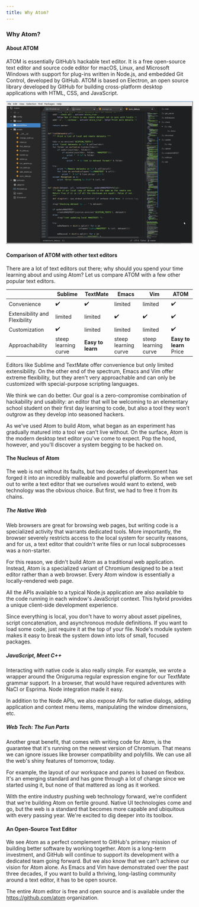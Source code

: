 ```yaml
---
title: Why Atom?
---
```

### Why Atom?

####  About ATOM  
   
ATOM is essentially GitHub’s hackable text editor. It is a free open-source text editor and source code editor for macOS, Linux, and Microsoft Windows with support for plug-ins written in Node.js, and embedded Git Control, developed by GitHub. ATOM is based on Electron, an open source library developed by GitHub for building cross-platform desktop applications with HTML, CSS, and JavaScript.


 ![Image of ATOM editor](https://github.com/vidyutgharpure/flight-manual.atom.io/blob/master/Atom-editor.png)  


#### Comparison of ATOM with other text editors 

There are a lot of text editors out there; why should you spend your time learning about and using Atom?
Let us compare ATOM with a few other popular text editors. 

&nbsp;   | Sublime       | TextMate      | Emacs         | Vim           | ATOM     
------------ | ------------- | ------------- | ------------- | ------------- | -------------   
Convenience | :heavy_check_mark: | :heavy_check_mark: |limited | limited | :heavy_check_mark:   
Extensibility and Flexibility |  limited | limited |  :heavy_check_mark: |  :heavy_check_mark:  |  :heavy_check_mark:   
Customization | :heavy_check_mark: | limited | limited | limited | :heavy_check_mark:   
Approachability | steep learning curve | **Easy to learn** | steep learning curve | steep learning curve | **Easy to learn**   Price | $80 | $53| **Free** | **Free** | **Free**  


Editors like Sublime and TextMate offer convenience but only limited extensibility. On the other end of the spectrum, Emacs and Vim offer extreme flexibility, but they aren't very approachable and can only be customized with special-purpose scripting languages.

We think we can do better. Our goal is a zero-compromise combination of hackability and usability: an editor that will be welcoming to an elementary school student on their first day learning to code, but also a tool they won't outgrow as they develop into seasoned hackers.

As we've used Atom to build Atom, what began as an experiment has gradually matured into a tool we can't live without. On the surface, Atom is the modern desktop text editor you've come to expect. Pop the hood, however, and you'll discover a system begging to be hacked on.

#### The Nucleus of Atom

The web is not without its faults, but two decades of development has forged it into an incredibly malleable and powerful platform. So when we set out to write a text editor that we ourselves would want to extend, web technology was the obvious choice. But first, we had to free it from its chains.

##### The Native Web

Web browsers are great for browsing web pages, but writing code is a specialized activity that warrants dedicated tools. More importantly, the browser severely restricts access to the local system for security reasons, and for us, a text editor that couldn't write files or run local subprocesses was a non-starter.

For this reason, we didn't build Atom as a traditional web application. Instead, Atom is a specialized variant of Chromium designed to be a text editor rather than a web browser. Every Atom window is essentially a locally-rendered web page.

All the APIs available to a typical Node.js application are also available to the code running in each window's JavaScript context. This hybrid provides a unique client-side development experience.

Since everything is local, you don't have to worry about asset pipelines, script concatenation, and asynchronous module definitions. If you want to load some code, just require it at the top of your file. Node's module system makes it easy to break the system down into lots of small, focused packages.

##### JavaScript, Meet C++

Interacting with native code is also really simple. For example, we wrote a wrapper around the Oniguruma regular expression engine for our TextMate grammar support. In a browser, that would have required adventures with NaCl or Esprima. Node integration made it easy.

In addition to the Node APIs, we also expose APIs for native dialogs, adding application and context menu items, manipulating the window dimensions, etc.

##### Web Tech: The Fun Parts

Another great benefit, that comes with writing code for Atom, is the guarantee that it's running on the newest version of Chromium. That means we can ignore issues like browser compatibility and polyfills. We can use all the web's shiny features of tomorrow, today.

For example, the layout of our workspace and panes is based on flexbox. It's an emerging standard and has gone through a lot of change since we started using it, but none of that mattered as long as it worked.

With the entire industry pushing web technology forward, we're confident that we're building Atom on fertile ground. Native UI technologies come and go, but the web is a standard that becomes more capable and ubiquitous with every passing year. We're excited to dig deeper into its toolbox.

#### An Open-Source Text Editor

We see Atom as a perfect complement to GitHub's primary mission of building better software by working together. Atom is a long-term investment, and GitHub will continue to support its development with a dedicated team going forward. But we also know that we can't achieve our vision for Atom alone. As Emacs and Vim have demonstrated over the past three decades, if you want to build a thriving, long-lasting community around a text editor, it has to be open source.

The entire Atom editor is free and open source and is available under the https://github.com/atom organization.
